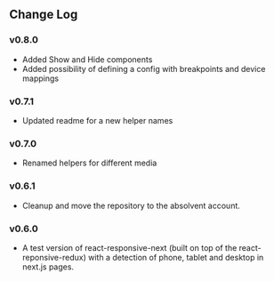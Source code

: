 ## Change Log

### v0.8.0
- Added Show and Hide components
- Added possibility of defining a config with breakpoints and device mappings

### v0.7.1
- Updated readme for a new helper names

### v0.7.0
- Renamed helpers for different media

### v0.6.1
- Cleanup and move the repository to the absolvent account.

### v0.6.0
- A test version of react-responsive-next (built on top of the react-reponsive-redux) with a detection of phone, tablet and desktop in next.js pages.
